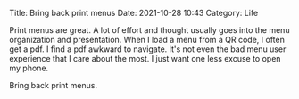 Title: Bring back print menus
Date: 2021-10-28 10:43
Category: Life

Print menus are great. A lot of effort and thought usually goes into the menu organization and presentation. 
When I load a menu from a QR code, I often get a pdf. I find a pdf awkward to navigate. It's not even the
bad menu user experience that I care about the most. I just want one less excuse to open my phone.

Bring back print menus.

